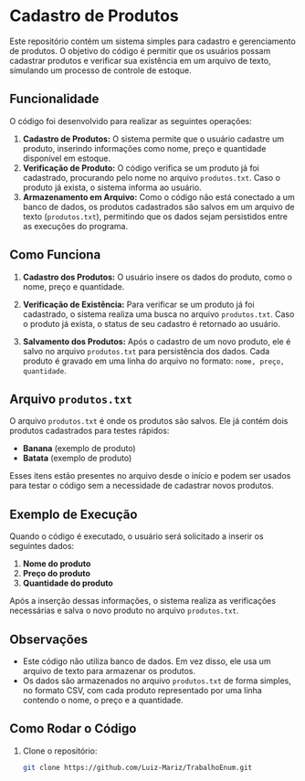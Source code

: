 # Cadastro de Produtos

Este repositório contém um sistema simples para cadastro e gerenciamento de produtos. O objetivo do código é permitir que os usuários possam cadastrar produtos e verificar sua existência em um arquivo de texto, simulando um processo de controle de estoque.

## Funcionalidade

O código foi desenvolvido para realizar as seguintes operações:

1. **Cadastro de Produtos:** O sistema permite que o usuário cadastre um produto, inserindo informações como nome, preço e quantidade disponível em estoque.
2. **Verificação de Produto:** O código verifica se um produto já foi cadastrado, procurando pelo nome no arquivo `produtos.txt`. Caso o produto já exista, o sistema informa ao usuário.
3. **Armazenamento em Arquivo:** Como o código não está conectado a um banco de dados, os produtos cadastrados são salvos em um arquivo de texto (`produtos.txt`), permitindo que os dados sejam persistidos entre as execuções do programa.

## Como Funciona

1. **Cadastro dos Produtos:**
   O usuário insere os dados do produto, como o nome, preço e quantidade.
   
2. **Verificação de Existência:**
   Para verificar se um produto já foi cadastrado, o sistema realiza uma busca no arquivo `produtos.txt`. Caso o produto já exista, o status de seu cadastro é retornado ao usuário.
   
3. **Salvamento dos Produtos:**
   Após o cadastro de um novo produto, ele é salvo no arquivo `produtos.txt` para persistência dos dados. Cada produto é gravado em uma linha do arquivo no formato: `nome, preço, quantidade`.

## Arquivo `produtos.txt`

O arquivo `produtos.txt` é onde os produtos são salvos. Ele já contém dois produtos cadastrados para testes rápidos:

- **Banana** (exemplo de produto)
- **Batata** (exemplo de produto)

Esses itens estão presentes no arquivo desde o início e podem ser usados para testar o código sem a necessidade de cadastrar novos produtos.

## Exemplo de Execução

Quando o código é executado, o usuário será solicitado a inserir os seguintes dados:

1. **Nome do produto**
2. **Preço do produto**
3. **Quantidade do produto**

Após a inserção dessas informações, o sistema realiza as verificações necessárias e salva o novo produto no arquivo `produtos.txt`.

## Observações

- Este código não utiliza banco de dados. Em vez disso, ele usa um arquivo de texto para armazenar os produtos.
- Os dados são armazenados no arquivo `produtos.txt` de forma simples, no formato CSV, com cada produto representado por uma linha contendo o nome, o preço e a quantidade.

## Como Rodar o Código

1. Clone o repositório:
   ```bash
   git clone https://github.com/Luiz-Mariz/TrabalhoEnum.git
